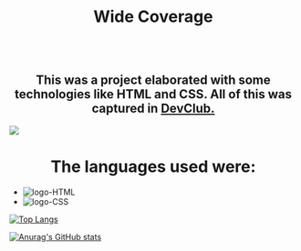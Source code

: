 <h1 align="center"> Wide Coverage</h1>
<br/>
<br/>

<h2 align="center"> This was a project elaborated with some technologies like HTML and CSS.
  All of this was captured in <a href="https://plataforma.devclub.com.br/area/produto/item/260208">DevClub. </a> </h2>

<img src="https://github.com/FelipeRaniere/Projeto-Desafio-git/blob/master/desafio.JPG?raw=true" /> 
<h1 align="center"> The languages ​​used were:</h1>

- <img src="https://img.shields.io/badge/HTML5-E34F26?style=for-the-badge&logo=html5&logoColor=white" alt="logo-HTML" />
- <img src="https://img.shields.io/badge/CSS3-1572B6?style=for-the-badge&logo=css3&logoColor=white" alt="logo-CSS" />


[![Top Langs](https://github-readme-stats.vercel.app/api/top-langs/?username=FelipeRaniere)](https://github.com/anuraghazra/github-readme-stats)

[![Anurag's GitHub stats](https://github-readme-stats.vercel.app/api?username=FelipeRaniere)](https://github.com/anuraghazra/github-readme-stats)
